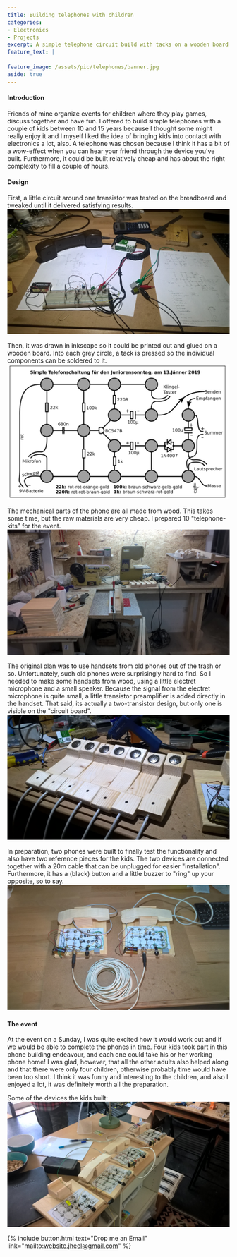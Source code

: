 ```yaml
---
title: Building telephones with children
categories:
- Electronics
- Projects
excerpt: A simple telephone circuit build with tacks on a wooden board.
feature_text: |

feature_image: /assets/pic/telephones/banner.jpg
aside: true
---
```

#### Introduction
Friends of mine organize events for children where they play games, discuss together and have fun. I offered to build simple telephones with a couple of kids between 10 and 15 years because I thought some might really enjoy it and I myself liked the idea of bringing kids into contact with electronics a lot, also. A telephone was chosen because I think it has a bit of a wow-effect when you can hear your friend through the device you've built. Furthermore, it could be built relatively cheap and has about the right complexity to fill a couple of hours.

#### Design
First, a little circuit around one transistor was tested on the breadboard and tweaked until it delivered satisfying results.
![Circuit testing](/assets/pic/telephones/testing.jpg)

Then, it was drawn in inkscape so it could be printed out and glued on a wooden board. Into each grey circle, a tack is pressed so the individual components can be soldered to it.
![Schematic](/assets/pic/telephones/schematic.png)

The mechanical parts of the phone are all made from wood. This takes some time, but the raw materials are very cheap. I prepared 10 "telephone-kits" for the event.
![Manufacturing the wooden pieces](/assets/pic/telephones/manufacture.jpg)

The original plan was to use handsets from old phones out of the trash or so. Unfortunately, such old phones were surprisingly hard to find. So I needed to make some handsets from wood, using a little electret microphone and a small speaker. Because the signal from the electret microphone is quite small, a little transistor preamplifier is added directly in the handset. That said, its actually a two-transistor design, but only one is visible on the "circuit board".
![Circuit testing](/assets/pic/telephones/receiver.jpg)

In preparation, two phones were built to finally test the functionality and also have two reference pieces for the kids. The two devices are connected together with a 20m cable that can be unplugged for easier "installation". Furthermore, it has a (black) button and a little buzzer to "ring" up your opposite, so to say.
![Circuit testing](/assets/pic/telephones/two_phones.jpg)

#### The event
At the event on a Sunday, I was quite excited how it would work out and if we would be able to complete the phones in time. Four kids took part in this phone building endeavour, and each one could take his or her working phone home! I was glad, however, that all the other adults also helped along and that there were only four children, otherwise probably time would have been too short. I think it was funny and interesting to the children, and also I enjoyed a lot, it was definitely worth all the preparation.

Some of the devices the kids built:
![Circuit testing](/assets/pic/telephones/telephones.jpg)


{% include button.html text="Drop me an Email" link="mailto:website.jheel@gmail.com" %}

<!-- more -->
